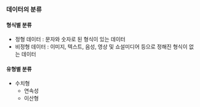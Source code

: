 ### 데이터의 분류
#### 형식별 분류
- 정형 데이터 : 문자와 숫자로 된 형식이 있는 데이터
- 비정형 데이터 : 이미지, 텍스트, 음성, 영상 및 쇼설미디어 등으로 정해진 형식이 없는 데이터

#### 유형별 분류
- 수치형
	- 연속성
	- 이산형